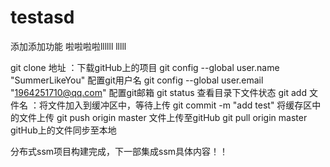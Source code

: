 # testasd
添加添加功能
啦啦啦啦llllll
lllll


git clone 地址    ：下载gitHub上的项目
git config --global user.name "SummerLikeYou"     配置git用户名
git config --global user.email "1964251710@qq.com" 配置git邮箱
git status 查看目录下文件状态
git add 文件名 ：将文件加入到缓冲区中，等待上传
git commit -m "add test"  将缓存区中的文件上传
git push origin master   文件上传至gitHub
git pull origin master gitHub上的文件同步至本地


分布式ssm项目构建完成，下一部集成ssm具体内容！！
